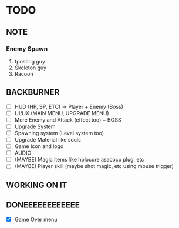 # TODO
## NOTE
### Enemy Spawn
1. tposting guy
2. Skeleton guy
3. Racoon

## BACKBURNER
- [ ] HUD (HP, SP, ETC) -> Player + Enemy (Boss)
- [ ] UI/UX (MAIN MENU, UPGRADE MENU)
- [ ] More Enemy and Attack (effect too) + BOSS
- [ ] Upgrade System
- [ ] Spawning system (Level system too)
- [ ] Upgrade Material like souls
- [ ] Game Icon and logo
- [ ] AUDIO
- [ ] (MAYBE) Magic items like holocure asacoco plug, etc
- [ ] (MAYBE) Player skill (maybe shot magic, etc using mouse trigger)

## WORKING ON IT

## DONEEEEEEEEEEEE
- [x] Game Over menu
